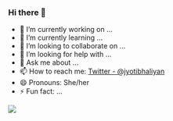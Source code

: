 ### Hi there 👋

- 🔭 I’m currently working on ...
- 🌱 I’m currently learning ...
- 👯 I’m looking to collaborate on ...
- 🤔 I’m looking for help with ...
- 💬 Ask me about ...
- 📫 How to reach me: [Twitter - @jyotibhaliyan](https://twitter.com/jyotibhaliyan)
- 😄 Pronouns: She/her
- ⚡ Fun fact: ...
<img src="https://github-readme-stats.vercel.app/api?username=Jbhaliyan&&show_icons=true&title_color=ffffff&icon_color=bb2acf&text_color=daf7dc&bg_color=191919" >

